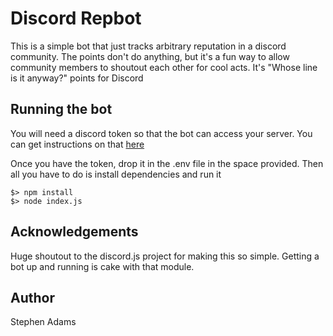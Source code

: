 # Discord Repbot 

This is a simple bot that just tracks arbitrary reputation in a discord community. The points don't do anything, but it's a fun way
to allow community members to shoutout each other for cool acts. It's "Whose line is it anyway?" points for Discord

## Running the bot

You will need a discord token so that the bot can access your server. You can get instructions on that [here](https://www.writebots.com/discord-bot-token/)

Once you have the token, drop it in the .env file in the space provided. Then all you have to do is install dependencies and run it

    $> npm install
    $> node index.js

## Acknowledgements

Huge shoutout to the discord.js project for making this so simple. Getting a bot up and running is cake with that module.

## Author

Stephen Adams
